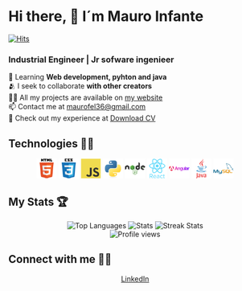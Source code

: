 # Hi there, 👋 I´m Mauro Infante
[![Hits](https://hits.seeyoufarm.com/api/count/incr/badge.svg?url=https%3A%2F%2Fgithub.com%2Fhejazizo%2Fhejazizo&count_bg=%2379C83D&title_bg=%23555555&icon=&icon_color=%23E7E7E7&title=Profile+Views&edge_flat=false)](https://hits.seeyoufarm.com)
### Industrial Engineer | Jr sofware ingenieer



🌱 Learning **Web development, pyhton and java**  
🫂 I seek to collaborate **with other creators**  
👨‍💻 All my projects are available on [my website](https://Maurux01.github.io)  
📫 Contact me at [maurofel36@gmail.com](mailto:maurofel36@gmail.com)  
📄 Check out my experience at [Download CV](https://drive.google.com/file/d/1dUKl8Rr-nrBQQGTeQ4FCkBkCtt1WxAfg/view?usp=drive_link)

## Technologies 🧑‍💻

<div align="center">
  <img src="https://raw.githubusercontent.com/devicons/devicon/ca28c779441053191ff11710fe24a9e6c23690d6/icons/html5/html5-original-wordmark.svg" alt="HTML5" width="40" height="40"/>
  <img src="https://raw.githubusercontent.com/devicons/devicon/master/icons/css3/css3-original-wordmark.svg" alt="CSS3" width="40" height="40"/>
  <img src="https://raw.githubusercontent.com/devicons/devicon/master/icons/javascript/javascript-original.svg" alt="JavaScript" width="40" height="40"/>
  <img src="https://raw.githubusercontent.com/devicons/devicon/master/icons/python/python-original.svg" alt="Python" width="40" height="40"/>
  <img src="https://raw.githubusercontent.com/devicons/devicon/master/icons/nodejs/nodejs-original-wordmark.svg" alt="Node.js" width="40" height="40"/>
  <img src="https://raw.githubusercontent.com/devicons/devicon/master/icons/react/react-original-wordmark.svg" alt="React" width="40" height="40"/>
  <img src="https://raw.githubusercontent.com/devicons/devicon/master/icons/angular/angular-original-wordmark.svg" alt="Angular" width="40" height="40"/>
  <img src="https://raw.githubusercontent.com/devicons/devicon/ca28c779441053191ff11710fe24a9e6c23690d6/icons/java/java-original-wordmark.svg" alt="Java" width="40" height="40"/>
  <img src="https://raw.githubusercontent.com/devicons/devicon/ca28c779441053191ff11710fe24a9e6c23690d6/icons/mysql/mysql-original-wordmark.svg" alt="MySQL" width="40" height="40"/>
</div>

## My Stats 🏆

<div align="center">
  <img src="https://github-readme-stats.vercel.app/api/top-langs?username=Maurux01&show_icons=true&locale=en&layout=compact" alt="Top Languages" />
  <img src="https://github-readme-stats.vercel.app/api?username=Maurux01&show_icons=true&locale=en" alt="Stats" />
  <img src="https://github-readme-streak-stats.herokuapp.com/?user=Maurux01" alt="Streak Stats" />
</div>

<div align="center">
  <img src="https://komarev.com/ghpvc/?username=Maurux01&label=Profile%20views&color=ef0515&style=flat" alt="Profile views" />
</div>

## Connect with me 🤝🏻

<div align="center">
  <a href="https://linkedin.com/in/infmauro" target="_blank">LinkedIn</a> 
</div>
